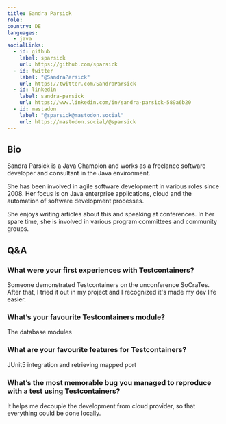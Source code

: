 ```yaml
---
title: Sandra Parsick
role: 
country: DE
languages:
  - java
socialLinks:
  - id: github
    label: sparsick
    url: https://github.com/sparsick
  - id: twitter
    label: "@SandraParsick"
    url: https://twitter.com/SandraParsick
  - id: linkedin
    label: sandra-parsick
    url: https://www.linkedin.com/in/sandra-parsick-589a6b20
  - id: mastadon
    label: "@sparsick@mastodon.social"
    url: https://mastodon.social/@sparsick
---
```

## Bio
Sandra Parsick is a Java Champion and works as a freelance software developer and consultant in the Java environment. 

She has been involved in agile software development in various roles since 2008. Her focus is on Java enterprise applications, cloud and the automation of software development processes. 

She enjoys writing articles about this and speaking at conferences. In her spare time, she is involved in various program committees and community groups.

## Q&A
### What were your first experiences with Testcontainers?
Someone demonstrated Testcontainers on the unconference SoCraTes. After that, I tried it out in my project and I recognized it's made my dev life easier.

### What’s your favourite Testcontainers module?
The database modules

### What are your favourite features for Testcontainers?
JUnit5 integration and retrieving mapped port

### What’s the most memorable bug you managed to reproduce with a test using Testcontainers?
It helps me decouple the development from cloud provider, so that everything could be done locally.